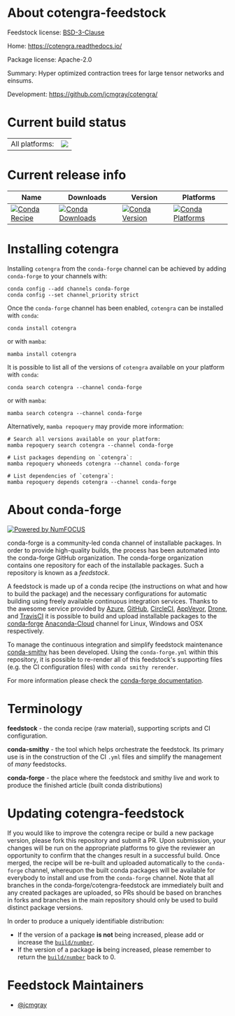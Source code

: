 About cotengra-feedstock
========================

Feedstock license: [BSD-3-Clause](https://github.com/conda-forge/cotengra-feedstock/blob/main/LICENSE.txt)

Home: https://cotengra.readthedocs.io/

Package license: Apache-2.0

Summary: Hyper optimized contraction trees for large tensor networks and einsums.

Development: https://github.com/jcmgray/cotengra/

Current build status
====================


<table><tr><td>All platforms:</td>
    <td>
      <a href="https://dev.azure.com/conda-forge/feedstock-builds/_build/latest?definitionId=20325&branchName=main">
        <img src="https://dev.azure.com/conda-forge/feedstock-builds/_apis/build/status/cotengra-feedstock?branchName=main">
      </a>
    </td>
  </tr>
</table>

Current release info
====================

| Name | Downloads | Version | Platforms |
| --- | --- | --- | --- |
| [![Conda Recipe](https://img.shields.io/badge/recipe-cotengra-green.svg)](https://anaconda.org/conda-forge/cotengra) | [![Conda Downloads](https://img.shields.io/conda/dn/conda-forge/cotengra.svg)](https://anaconda.org/conda-forge/cotengra) | [![Conda Version](https://img.shields.io/conda/vn/conda-forge/cotengra.svg)](https://anaconda.org/conda-forge/cotengra) | [![Conda Platforms](https://img.shields.io/conda/pn/conda-forge/cotengra.svg)](https://anaconda.org/conda-forge/cotengra) |

Installing cotengra
===================

Installing `cotengra` from the `conda-forge` channel can be achieved by adding `conda-forge` to your channels with:

```
conda config --add channels conda-forge
conda config --set channel_priority strict
```

Once the `conda-forge` channel has been enabled, `cotengra` can be installed with `conda`:

```
conda install cotengra
```

or with `mamba`:

```
mamba install cotengra
```

It is possible to list all of the versions of `cotengra` available on your platform with `conda`:

```
conda search cotengra --channel conda-forge
```

or with `mamba`:

```
mamba search cotengra --channel conda-forge
```

Alternatively, `mamba repoquery` may provide more information:

```
# Search all versions available on your platform:
mamba repoquery search cotengra --channel conda-forge

# List packages depending on `cotengra`:
mamba repoquery whoneeds cotengra --channel conda-forge

# List dependencies of `cotengra`:
mamba repoquery depends cotengra --channel conda-forge
```


About conda-forge
=================

[![Powered by
NumFOCUS](https://img.shields.io/badge/powered%20by-NumFOCUS-orange.svg?style=flat&colorA=E1523D&colorB=007D8A)](https://numfocus.org)

conda-forge is a community-led conda channel of installable packages.
In order to provide high-quality builds, the process has been automated into the
conda-forge GitHub organization. The conda-forge organization contains one repository
for each of the installable packages. Such a repository is known as a *feedstock*.

A feedstock is made up of a conda recipe (the instructions on what and how to build
the package) and the necessary configurations for automatic building using freely
available continuous integration services. Thanks to the awesome service provided by
[Azure](https://azure.microsoft.com/en-us/services/devops/), [GitHub](https://github.com/),
[CircleCI](https://circleci.com/), [AppVeyor](https://www.appveyor.com/),
[Drone](https://cloud.drone.io/welcome), and [TravisCI](https://travis-ci.com/)
it is possible to build and upload installable packages to the
[conda-forge](https://anaconda.org/conda-forge) [Anaconda-Cloud](https://anaconda.org/)
channel for Linux, Windows and OSX respectively.

To manage the continuous integration and simplify feedstock maintenance
[conda-smithy](https://github.com/conda-forge/conda-smithy) has been developed.
Using the ``conda-forge.yml`` within this repository, it is possible to re-render all of
this feedstock's supporting files (e.g. the CI configuration files) with ``conda smithy rerender``.

For more information please check the [conda-forge documentation](https://conda-forge.org/docs/).

Terminology
===========

**feedstock** - the conda recipe (raw material), supporting scripts and CI configuration.

**conda-smithy** - the tool which helps orchestrate the feedstock.
                   Its primary use is in the construction of the CI ``.yml`` files
                   and simplify the management of *many* feedstocks.

**conda-forge** - the place where the feedstock and smithy live and work to
                  produce the finished article (built conda distributions)


Updating cotengra-feedstock
===========================

If you would like to improve the cotengra recipe or build a new
package version, please fork this repository and submit a PR. Upon submission,
your changes will be run on the appropriate platforms to give the reviewer an
opportunity to confirm that the changes result in a successful build. Once
merged, the recipe will be re-built and uploaded automatically to the
`conda-forge` channel, whereupon the built conda packages will be available for
everybody to install and use from the `conda-forge` channel.
Note that all branches in the conda-forge/cotengra-feedstock are
immediately built and any created packages are uploaded, so PRs should be based
on branches in forks and branches in the main repository should only be used to
build distinct package versions.

In order to produce a uniquely identifiable distribution:
 * If the version of a package **is not** being increased, please add or increase
   the [``build/number``](https://docs.conda.io/projects/conda-build/en/latest/resources/define-metadata.html#build-number-and-string).
 * If the version of a package **is** being increased, please remember to return
   the [``build/number``](https://docs.conda.io/projects/conda-build/en/latest/resources/define-metadata.html#build-number-and-string)
   back to 0.

Feedstock Maintainers
=====================

* [@jcmgray](https://github.com/jcmgray/)

